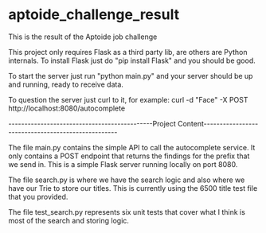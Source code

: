 # aptoide_challenge_result
This is the result of the Aptoide job challenge

This project only requires Flask as a third party lib, are others are Python internals. To install Flask just do
"pip install Flask" and you should be good.

To start the server just run "python main.py" and your server should be up and running, ready to receive data.

To question the server just curl to it, for example: curl -d "Face" -X POST http://localhost:8080/autocomplete

---------------------------------------------Project Content---------------------------------------------------

The file main.py contains the simple API to call the autocomplete service. It only contains a POST endpoint that returns
the findings for the prefix that we send in.
This is a simple Flask server running locally on port 8080.

The file search.py is where we have the search logic and also where we have our Trie to store our titles.
This is currently using the 6500 title test file that you provided.

The file test_search.py represents six unit tests that cover what I think is most of the search and storing logic.